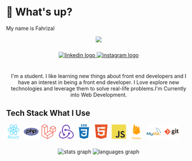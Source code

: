 <h1 align="left">👋 What's up?</h1>

<p align="left">My name is Fahrizal</p>

<div align="center">
    <img height="400" src="https://c4.wallpaperflare.com/wallpaper/44/939/808/cyberpunk-video-games-pixel-art-the-last-night-wallpaper-preview.jpg"  />
</div>

###

<div align="center">
  <a href="https://www.linkedin.com/in/fahrizal-sagala-9b9777283/">
  <img src="https://img.shields.io/static/v1?message=LinkedIn&logo=linkedin&label=&color=0077B5&logoColor=white&labelColor=&style=for-the-badge" height="25" alt="linkedin logo"  />
  </a>
  <a href="https://www.instagram.com/aigoo.bun/">
    <img src="https://img.shields.io/static/v1?message=Instagram&logo=instagram&label=&color=781939&logoColor=white&labelColor=&style=for-the-badge" height="25" alt="instagram logo"  />
  </a>
</div>

<div align="center">
  <img src="https://komarev.com/ghpvc/?username=leo-lifecode&style=flat-square&color=blue" alt=""/>
</div>


###
<p align="center">I'm a student. I like learning new things about front end developers and I have an interest in being a front end developer. I Love explore new technologies and leverage them to solve real-life problems.I'm Currently into Web Development.
<p/>

###

<h2 align="left">Tech Stack What I Use</h2>


<div align="left">
  <img src="https://github.com/devicons/devicon/blob/master/icons/react/react-original-wordmark.svg" title="React" alt="React" width="40" height="40"/>&nbsp;
  <img src="https://github.com/devicons/devicon/blob/master/icons/php/php-original.svg" title="php" alt="php" width="40" height="40"/>&nbsp;
  <img src="https://github.com/devicons/devicon/blob/master/icons/laravel/laravel-original.svg" title="laravel" alt="laravel" width="40" height="40"/>&nbsp;
  <img src="https://github.com/devicons/devicon/blob/master/icons/redux/redux-original.svg" title="Redux" alt="Redux " width="40" height="40"/>&nbsp;
  <img src="https://github.com/devicons/devicon/blob/master/icons/css3/css3-plain-wordmark.svg"  title="CSS3" alt="CSS" width="40" height="40"/>&nbsp;
  <img src="https://github.com/devicons/devicon/blob/master/icons/html5/html5-original.svg" title="HTML5" alt="HTML" width="40" height="40"/>&nbsp;
  <img src="https://github.com/devicons/devicon/blob/master/icons/javascript/javascript-original.svg" title="JavaScript" alt="JavaScript" width="40" height="40"/>&nbsp;
  <img src="https://github.com/devicons/devicon/blob/master/icons/firebase/firebase-plain-wordmark.svg" title="Firebase" alt="Firebase" width="40" height="40"/>&nbsp;
  <img src="https://github.com/devicons/devicon/blob/master/icons/mysql/mysql-original-wordmark.svg" title="MySQL"  alt="MySQL" width="40" height="40"/>&nbsp;
  <img src="https://github.com/devicons/devicon/blob/master/icons/git/git-original-wordmark.svg" title="Git" **alt="Git" width="40" height="40"/>
 
</div>


###


###

<div align="center">
  <img src="https://github-readme-stats.vercel.app/api?username=leo-lifecode&hide_title=false&hide_rank=false&show_icons=true&include_all_commits=true&count_private=true&disable_animations=false&theme=dracula&locale=en&hide_border=false" height="150" alt="stats graph"  />
  <img src="https://github-readme-stats.vercel.app/api/top-langs?username=leo-lifecode&locale=en&hide_title=false&layout=compact&card_width=320&langs_count=5&theme=dracula&hide_border=false" height="150" alt="languages graph"  />
</div>
